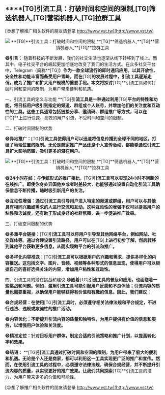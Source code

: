 ## ****[TG]**引流工具：打破时间和空间的限制,**[TG]**筛选机器人,**[TG]**营销机器人,**[TG]**拉群工具**

[😍想了解推广相关软件的朋友请登录 http://www.vst.tw](http://www.vst.tw)

 <center><img src="https://vst.tw/MP4/tuiguang/png/6.png" alt="**[TG]**引流工具：打破时间和空间的限制,**[TG]**筛选机器人,**[TG]**营销机器人,**[TG]**拉群工具"></center>

**😄引言：**
随着科技的不断发展，我们的社交生活也逐渐从线下转移到了线上。而其中，电子社交平台的崛起更加彻底地改变了我们的生活方式。在众多社交平台中，Telegram（简称**[TG]**）作为一款全球流行的即时通讯应用，以其开放性、安全性和功能丰富而备受用户青睐。而在**[TG]**的发展过程中，引流工具逐渐走俏，成为了推广和扩大用户规模的重要手段。本文将探讨**[TG]**引流工具如何打破时间和空间的限制，为用户带来便利和机遇。

一、引流工具的定义与功能
**[TG]**引流工具是一种通过利用**[TG]**平台的特性和功能，将目标用户吸引到指定的频道、群组或个人账号，并增加他们的关注度和互动性的工具。这些工具通常包括链接分享、邀请码、群组推广等方式，可以在**[TG]**上进行快速、高效的用户引流，不受时间和空间的限制。

二、打破时间限制的优势

**😄异地推广：**[TG]**引流工具使得用户可以迅速将信息传播到全球不同的地区，打破了地理位置的限制。无论是商家推广产品还是个人宣传活动，都能够通过引流工具扩大影响范围，吸引更多的潜在用户。**

 <center><img src="https://vst.tw/MP4/tuiguang/png/4.png" alt="**[TG]**引流工具：打破时间和空间的限制,**[TG]**筛选机器人,**[TG]**营销机器人,**[TG]**拉群工具"></center>

**😄24小时在线：与传统形式的推广相比，**[TG]**引流工具可以实现24小时不间断的在线推广。即使你身处异国他乡或者时差较大，也能够通过设置自动化引流工具确保信息不断传播，随时吸引新用户的关注。**

**😄互动性增强：通过引流工具引导用户进入特定的频道或群组，用户可以与其他具有相同兴趣或需求的人进行交流和互动。这种互动性的增强不仅可以提高用户的粘性和忠诚度，还有助于形成良好的社群氛围，进一步促进推广效果。**

三、打破空间限制的优势

**😄多重平台链接：**[TG]**引流工具可以将用户引导至其他网络平台，例如网站、社交媒体等。通过合理设置引流路径，用户可以在**[TG]**上进行初步了解，然后转移到其他平台获取更多信息，从而实现跨平台的引流和推广。**

**😄多样化内容推送：**[TG]**引流工具可以根据用户的兴趣和需求，提供多样化的内容推送。这包括文字、图片、音频、视频等各种形式的信息呈现，使得用户可以根据自己的喜好选择关注的内容，增加用户粘性和互动性。**

四、引流工具的潜在挑战和建议
**😄随着**[TG]**引流工具的普及和应用，也面临着一些挑战和问题。例如，滥用引流工具可能引起用户反感和不良体验；引流内容的质量也需要重视，以确保用户能够获得有价值和有趣的信息。因此，我们建议：**

**😄合规经营：在使用**[TG]**引流工具时，必须遵守相关法律法规和平台规定，不进行违法、违规或欺骗性的推广活动。**

**😄内容优化：不断提升引流内容的质量和独特性，为用户提供有价值的信息和服务，以增强用户体验和关注度。**

**😄精准定位：针对目标用户群体，制定合适的引流策略和推广计划，以提高转化率和效果。**

**😄结语：**
**[TG]**引流工具通过打破时间和空间的限制，为用户带来了极大的便利和机遇。无论是个人还是商家，都可以利用这一工具实现更广泛的推广和宣传。然而，在使用引流工具的过程中，必须遵守法律法规，确保合规经营，并不断提升引流内容的质量，以实现更好的推广效果。让我们共同探索**[TG]**引流工具的潜力，为用户带来更多的价值和可能性。

[😍想了解推广相关软件的朋友请登录 http://www.vst.tw](http://www.vst.tw)



